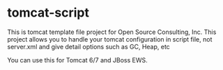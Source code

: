 tomcat-script
=============
This is tomcat template file project for Open Source Consulting, Inc.
This project allows you to handle your tomcat configuration in script file, not server.xml and give detail options such as GC, Heap, etc

You can use this for Tomcat 6/7 and JBoss EWS.
